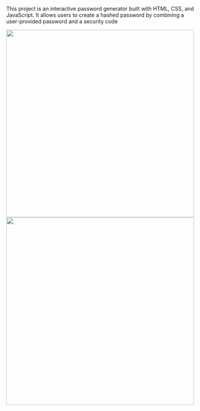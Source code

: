 
This project is an interactive password generator built with HTML, CSS, and JavaScript. It allows users to create a hashed password by combining a user-provided password and a security code



<img width="500"  src="https://github.com/user-attachments/assets/563c27a2-ba00-472f-bf23-76f15df2d046">
<img width="500"  src="https://github.com/user-attachments/assets/ce63a7fc-e84e-47c7-8439-ad05e9a25633">
